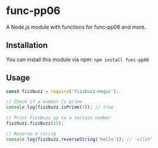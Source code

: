 # func-pp06

A Node.js module with functions for func-pp06 and more.

## Installation

You can install this module via npm: `npm install func-pp06`

## Usage
```javascript
const fizzbuzz = require('fizzbuzz-magic');

// Check if a number is prime
console.log(fizzbuzz.isPrime(7)); // true

// Print FizzBuzz up to a certain number
fizzbuzz.fizzBuzz(15);

// Reverse a string
console.log(fizzbuzz.reverseString('hello')); // 'olleh'
```


